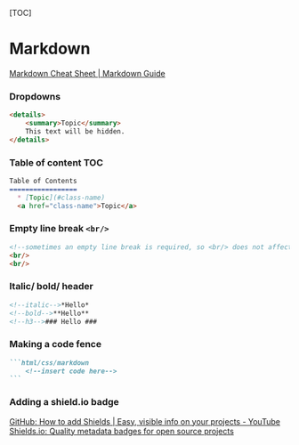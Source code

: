 [TOC]

# Markdown

[Markdown Cheat Sheet | Markdown Guide](https://www.markdownguide.org/cheat-sheet/)

### Dropdowns

```markdown
<details>
	<summary>Topic</summary>
	This text will be hidden.
</details>
```



### Table of content TOC

```markdown
Table of Contents
=================
  * [Topic](#class-name)
  <a href="class-name">Topic</a>
```



### Empty line break `<br/>`

```html
<!--sometimes an empty line break is required, so <br/> does not affect other syntax/elements in markdown-->
<br/>
<br/>
```



### Italic/ bold/ header

```markdown
<!--italic-->*Hello*
<!--bold-->**Hello**
<!--h3-->### Hello ###
```



### Making a code fence

~~~markdown
```html/css/markdown
	<!--insert code here-->
```
~~~



### Adding a shield.io badge

[GitHub: How to add Shields | Easy, visible info on your projects - YouTube](https://www.youtube.com/watch?v=Dl-ekLb4quE&ab_channel=TroubleChute)
[Shields.io: Quality metadata badges for open source projects](https://shields.io/#your-badge)

